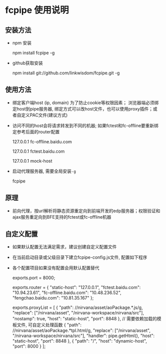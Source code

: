 
# fcpipe 使用说明

## 安装方法
 * npm 安装

    npm install fcpipe -g

 * github获取安装

    npm install git://github.com/linkwisdom/fcpipe.git -g


## 使用方法
 * 绑定客户端host (ip, domain) 为了防止cookie等权限因素；
 浏览器端必须绑定host到pipe服务器, 绑定方式可以改host文件，也可以使用proxy插件；或者自定义PAC文件(建议方式)
 * 访问不同的host会将请求转发到不同的机器; 如果fctest和fc-offline要重新绑定参考后面的router配置

    127.0.0.1 fc-offline.baidu.com

    127.0.0.1 fctest.baidu.com

    127.0.0.1 mock-host

 * 启动代理服务器, 需要全局安装`-g`

    fcpipe

 
 ## 原理

* 前向代理，按url解析将静态资源重定向到前端开发的edp服务器；权限验证和ajax服务重定向到BFE支持的fctest或fc-offline机器

## 自定义配置
- 如果默认配置无法满足需求，建议创建自定义配置文件
- 在当前启动目录或父级目录下建立fcpipe-config.js文件, 配置如下程序
- 各个配置项目如果没有配置会用默认配置替代

    exports.port = 8000;

    exports.router = {
        "static-host": "127.0.0.1",
        "fctest.baidu.com": "10.94.23.61",
        "fc-offline.baidu.com": "10.48.236.52",
        "fengchao.baidu.com": "10.81.35.167"
    };

    exports.proxyList = [
        {
            "path": /\/nirvana\/asset\/aoPackage.*\.js/g,
            "replace": ["/nirvana/asset", "/nirvana-workspace/nirvana/src"],
            "nostamp": true,
            "host": "static-host",
            "port": 8848
        },
        // 需要依赖加载的模板文件, 可自定义处理函数
        {
            "path": /\/nirvana\/asset\/aoPackage.*tpl\.html/g,
            "replace": ["/nirvana/asset", "/nirvana-workspace/nirvana/src"],
            "handler": pipe.getHtml(),
            "host": "static-host",
            "port": 8848
        },
        {
            "path": "/",
            "host": "dynamic-host",
            "port": 8000
        }
    ];
